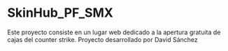 # SkinHub_PF_SMX
Este proyecto consiste en un lugar web dedicado a la apertura gratuita de cajas del counter strike. 
Proyecto desarrollado por David Sánchez